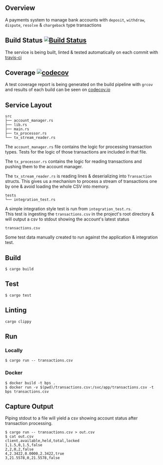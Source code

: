 ## Overview

A payments system to manage bank accounts with `deposit`, `withdraw`, `dispute`, `resolve` & `chargeback` type transactions

## Build Status [![Build Status](https://travis-ci.com/sean-halpin/bank_payments_system.svg?branch=master)](https://travis-ci.com/sean-halpin/bank_payments_system)

The service is being built, linted & tested automatically on each commit with [travis-ci](https://travis-ci.com/github/sean-halpin/bank_payments_system)

## Coverage [![codecov](https://codecov.io/gh/sean-halpin/bank_payments_system/branch/master/graph/badge.svg?token=yxIQNIUAGJ)](https://codecov.io/gh/sean-halpin/bank_payments_system)

A test coverage report is being generated on the build pipeline with `grcov` and results of each build can be seen on [codecov.io](https://codecov.io/gh/sean-halpin/bank_payments_system)


## Service Layout

```
src
├── account_manager.rs
├── lib.rs
├── main.rs
├── tx_processor.rs
└── tx_stream_reader.rs
```

The `account_manager.rs` file contains the logic for processing transaction types.
Tests for the logic of those transactions are included in that file. 

The `tx_processor.rs` contains the logic for reading transactions and pushing them to the account manager. 

The `tx_stream_reader.rs` is reading lines & deserializing into `Transaction` structs. This gives us a mechanism to process a stream of transactions one by one & avoid loading the whole CSV into memory.

```
tests
└── integration_test.rs
```

A simple integration style test is run from `integration_test.rs`.  
This test is ingesting the `transactions.csv` in the project's root directory & will output a csv to stdout showing the account's latest status

```
transactions.csv
```

Some test data manually created to run against the application & integration test. 

## Build

```
$ cargo build
```

## Test 

```
$ cargo test
```

## Linting

```
cargo clippy
```

## Run 
 
### Locally 
```
$ cargo run -- transactions.csv
```
### Docker
```
$ docker build -t bps .
$ docker run -v $(pwd)/transactions.csv:/svc/app/transactions.csv -t bps transactions.csv
```

## Capture Output

Piping stdout to a file will yield a csv showing account status after transaction processing. 
```
$ cargo run -- transactions.csv > out.csv
$ cat out.csv
client,available,held,total,locked
1,1.5,0,1.5,false
2,2,0,2,false
4,2.3422,0.0000,2.3422,true
3,21.5578,0,21.5578,false
```
